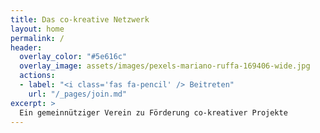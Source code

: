 ```yaml
---
title: Das co-kreative Netzwerk
layout: home
permalink: /
header:
  overlay_color: "#5e616c"
  overlay_image: assets/images/pexels-mariano-ruffa-169406-wide.jpg
  actions:
  - label: "<i class='fas fa-pencil' /> Beitreten"
    url: "/_pages/join.md"
excerpt: >
  Ein gemeinnütziger Verein zu Förderung co-kreativer Projekte
---
```

